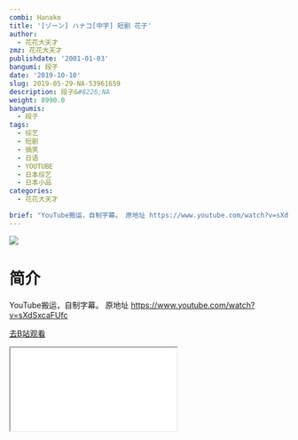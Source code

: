 ```yaml
---
combi: Hanako
title: '[ゾーン] ハナコ[中字] 短剧 花子'
author:
  - 花花大天才
zmz: 花花大天才
publishdate: '2001-01-03'
bangumi: 段子
date: '2019-10-10'
slug: 2019-05-29-NA-53961659
description: 段子&#8226;NA
weight: 8990.0
bangumis:
  - 段子
tags:
  - 综艺
  - 短剧
  - 搞笑
  - 日语
  - YOUTUBE
  - 日本综艺
  - 日本小品
categories:
  - 花花大天才

brief: "YouTube搬运，自制字幕。 原地址 https://www.youtube.com/watch?v=sXdSxcaFUfc"
---
```

![](https://raw.githubusercontent.com/tcgriffith/owaraisite/master/static/tmpimg/79f16033d6e380297e3ebcc1f8b00365408571da.jpg.480.jpg)
# 简介  
YouTube搬运，自制字幕。
原地址 https://www.youtube.com/watch?v=sXdSxcaFUfc  

[去B站观看](https://www.bilibili.com/video/av53961659/)
<div class ="resp-container"><iframe class="testiframe" src="//player.bilibili.com/player.html?aid=53961659"", scrolling="no", allowfullscreen="true" > </iframe></div> 
